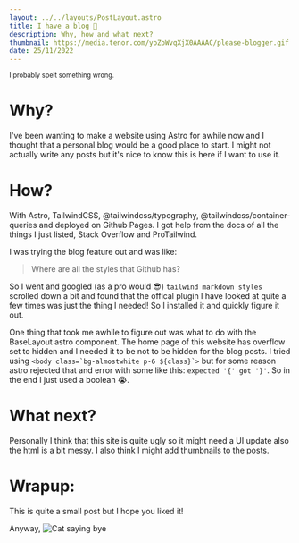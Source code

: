```yaml
---
layout: ../../layouts/PostLayout.astro
title: I have a blog 🎉
description: Why, how and what next?
thumbnail: https://media.tenor.com/yoZoWvqXjX0AAAAC/please-blogger.gif
date: 25/11/2022
---
```


<sub>I probably spelt something wrong.</sub>

# Why?

I've been wanting to make a website using Astro for awhile now and I thought that a personal blog would be a good place to start. I might not actually write any posts but it's nice to know this is here if I want to use it.

# How?
With Astro, TailwindCSS, @tailwindcss/typography, @tailwindcss/container-queries and deployed on Github Pages. I got help from the docs of all the things I just listed, Stack Overflow and ProTailwind.

I was trying the blog feature out and was like:

> Where are all the styles that Github has?

So I went and googled (as a pro would 😎) `tailwind markdown styles` scrolled down a bit and found that the offical plugin I have looked at quite a few times was just the thing I needed! So I installed it and quickly figure it out.

One thing that took me awhile to figure out was what to do with the BaseLayout astro component. The home page of this website has overflow set to hidden and I needed it to be not to be hidden for the blog posts. I tried using `` <body class=`bg-almostwhite p-6 ${class}`> `` but for some reason astro rejected that and error with some like this: `expected '{' got '}'`. So in the end I just used a boolean 😭.

# What next?

Personally I think that this site is quite ugly so it might need a UI update also the html is a bit messy. I also think I might add thumbnails to the posts.

# Wrapup:

This is quite a small post but I hope you liked it!

Anyway,
![Cat saying bye](https://media.tenor.com/5UrK7rSTuscAAAAC/goodbye-bye-bye.gif)
